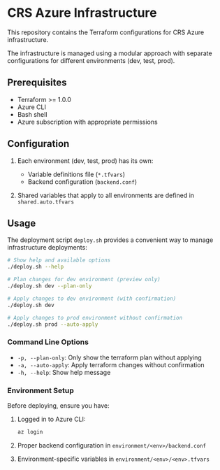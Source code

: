 # CRS Azure Infrastructure

This repository contains the Terraform configurations for CRS Azure infrastructure.

The infrastructure is managed using a modular approach with separate configurations for different environments (dev, test, prod).

## Prerequisites

- Terraform >= 1.0.0
- Azure CLI
- Bash shell
- Azure subscription with appropriate permissions

## Configuration

1. Each environment (dev, test, prod) has its own:
   - Variable definitions file (`*.tfvars`)
   - Backend configuration (`backend.conf`)

2. Shared variables that apply to all environments are defined in `shared.auto.tfvars`

## Usage

The deployment script `deploy.sh` provides a convenient way to manage infrastructure deployments:

```bash
# Show help and available options
./deploy.sh --help

# Plan changes for dev environment (preview only)
./deploy.sh dev --plan-only

# Apply changes to dev environment (with confirmation)
./deploy.sh dev

# Apply changes to prod environment without confirmation
./deploy.sh prod --auto-apply
```

### Command Line Options

- `-p, --plan-only`: Only show the terraform plan without applying
- `-a, --auto-apply`: Apply terraform changes without confirmation
- `-h, --help`: Show help message

### Environment Setup

Before deploying, ensure you have:

1. Logged in to Azure CLI:

   ```bash
   az login
   ```

2. Proper backend configuration in `environment/<env>/backend.conf`

3. Environment-specific variables in `environment/<env>/<env>.tfvars`
